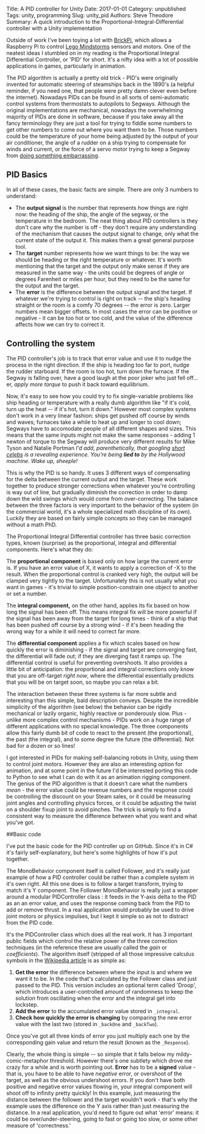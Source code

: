 Title: A PID controller for Unity
Date: 2017-01-01
Category: unpublished
Tags: unity, programming
Slug: unity_pid
Authors: Steve Theodore
Summary: A quick introduction to the Proportional-Integral-Differential controller with a Unity implementation

Outside of work I've been toying a lot with [BrickPi](http://www.dexterindustries.com/site/?product_cat=brickpi-lego-for-raspberry-pi), which allows a Raspberry Pi to control [Lego Mindstorms](http://www.lego.com/en-us/mindstorms/?domainredir=mindstorms.lego.com) sensors and motors.  One of the neatest ideas I stumbled on in my reading is the Proportional Integral Differential Controller, or 'PID' for short. It's a nifty idea with a lot of possible applications in games, particularly in animation.

The PID algorithm is actually a pretty old trick - PID's were originally invented for automatic steering of steamships back in the 1890's (a helpful reminder, if you need one, that people were pretty damn clever even before the internet). Nowadays PIDs can be found  in all sorts of semi-automatic control systems from thermostats to autopilots to Segways.  Although the original implementations are mechanical, nowadays the overwhelming majority of PIDs are done in software, because if you take away all the fancy terminology they are just a tool for trying to fiddle some numbers to get other numbers to come out where you want them to be. Those numbers could be the temperature of your home being adjusted by the output of your air conditioner, the angle of a rudder on a ship trying to compensate for winds and current, or the force of a servo motor trying to keep a Segway from [doing something embarrassing](https://www.youtube.com/watch?v=F8oKJbU5MCQ). 

## PID Basics

In all of these cases, the basic facts are simple. There are only 3 numbers to understand:

* The **output signal** is the number that represents how things are right now: the heading of the ship, the angle of the segway, or the temperature in the bedroom.  The neat thing about PID controllers is they don't care *why* the number is off - they don't require any understanding of the mechanism that causes the output signal to change, only what the current state of the output it. This makes them a great general purpose tool.
* The **target** number represents how we want things to be: the way we should be heading or the right temperature or whatever. It's worth mentioning that the target and the output only make sense if they are measured in the same way  - the units could be degrees of angle or degrees Farenheit or miles per hour, but they need to be the same for the output and the target.
* The **error** is the difference between the output signal and the target.  If whatever we're trying to control is right on track -- the ship's heading straight or the room is a comfy 70 degrees -- the error is zero. Larger numbers mean bigger offsets. In most cases the error can be positive or negative - it can be too hot or too cold, and the value of the difference affects how we can try to correct it.

## Controlling the system

The PID controller's job is to track that error value and use it to nudge the process in the right direction. If the ship is heading too far to port, nudge the rudder starboard. If the room is too hot, turn down the furnace. If the Segway is falling over, have a good laugh at the poor joker who just fell off... er, _apply more torque_ to push it back toward equilibrium.

Now, it's easy to see how you could try to fix single-variable problems like ship heading or temperature with a really dumb algorithm like "if it's cold, turn up the heat -- if it's hot, turn it down."  However most complex systems don't work in a very linear fashion: ships get pushed off course by winds and waves; furnaces take a while to heat up and longer to cool down; Segways have to accomodate people of all different shapes and sizes.  This means that the same inputs might not make the same responses - adding 1 newton of torque to the Segway will produce very different results for Mike Tyson and Natalie Portman _I'd add, parenthetically, that googling [short celebs](https://www.google.com/search?q=short%20celebs) is a revealing experience. You're being **lied to** by the Hollywood machine. Wake up, sheeple!_


This is why the PID is so handy. It uses 3 different ways of compensating for the delta between the current output and the target. These work together to produce stronger corrections when whatever you're controlling is way out of line, but gradually diminish the correction in order to damp down the wild swings which would come from over-correcting.  The balance between the three factors is very important to the behavior of the system (in the commercial world, it's a whole specialized math discipline of its own). Luckily they are based on fairly simple concepts so they can be managed without a math PhD.

The Proportional Integral Differential controller has three basic correction types, known (surprise) as the proportional, integral and differential components.  Here's what they do:

The **proportional component** is based only on how large the current error is. If you have an error value of X, it wants to apply a correction of -X to the result.  When the proportional control is cranked very high, the output will be clamped very tightly to the target. Unfortunately this is not usually what you want in games - it's trivial to simple position-constrain one object to another or set a number. 

The **integral component,** on the other hand, applies its fix based on how long the signal has been off. This means integral fix will be more powerful if the signal has been away from the target for long times - think of a ship that has been pushed off course by a strong wind - if it's been heading the wrong way for a while it will need to correct far more.

The **differential component** applies a fix which scales based on how quickly the error is diminishing - if the signal and target are converging fast, the differential will fade out; if they are diverging fast it ramps up. The differential control is useful for preventing overshoots. It also provides a little bit of anticipation: the proportional and integral corrections only know that you are off-target _right now_, where the differential essentially predicts that you will be on target soon, so maybe you can relax a bit.

The interaction between these three systems is far more subtle and interesting than this simple, bald description conveys. Despite the incredible simplicity of the algorithm (see below) the behavior can be rigidly mechanical or lazily organic, highly reactive or ponderously slow. Plus - unlike more complex control mechanisms - PIDs work on a huge range of different applications with no special knowledge.  The three components allow this fairly dumb bit of code to react to the present (the proportional), the past (the integral), and to some degree the future (the differential). Not bad for a dozen or so lines!

I got interested in PIDs for making self-balancing robots in Unity, using them to control joint motors. However they are also an interesting option for animation, and at some point in the future I'd be interested porting this code to Python to see what I can do with it as an animation rigging component. The genius of the PID algorithm is that it doesn't care what the numbers _mean_ - the error value could be revenue numbers and the response could be controlling the discount on your Steam sales, or it could be measuring joint angles and controlling physics forces, or it could be adjusting the twist on a shoulder fixup joint to avoid pinches. The trick is simply to find a consistent way to measure the difference between what you want and what you've got. 

##Basic code

I've put the basic code for the PID controller up on GitHub.  Since it's in C# it's fairly self-explanatory, but here's some highlights of how it's put together.

The MonoBehavior component itself is called Follower, and it's really just example of how a PID controller could be rather than a complete system in it's own right.  All this one does is to follow a target transform, trying to match it's Y component. The Follower MonoBehavior is really just a wrapper around a modular PIDController class : it feeds in the Y-axis delta to the PID as an an error value, and uses the response coming back from the PID to add or remove thrust. In a real application would probably be used to drive joint motors or physics impulses, but I kept it simple so as not to distract from the PID code. 

It's the PIDController class which does all the real work. It has 3 important public fields which control the relative power of the three correction techniques (in the reference these are usually called the _gain_ or _coefficients_). The algorithm itself (stripped of all those impressive calculus symbols in the [Wikipedia article](http://en.wikipedia.org/wiki/PID_controller) is as simple as:

1. **Get the error** the difference between where the input is and where we want it to be. In the code that's calculated by the Follower class and just passed to the PID. This version includes an optional term called 'Droop', which introduces a user-controlled amount of randomness to keep the solution from oscillating when the error and the integral get into lockstep.  
2. **Add the error** to the accumulated error value stored in `_integral`. 
3. **Check how quickly the error is changing** by comparing the new error value with the last two (stored in `_backOne` and `_backTwo`).

Once you've got all three kinds of error you just multiply each one by the corresponding gain value and return the result (known as the `_Response`). 

Clearly, the whole thing is simple -- so simple that it falls below my mildy-comic-metaphor threshold.  However there's one subtlety which drove me crazy for a while and is worth pointing out.  **Error** has to be a **signed** value - that is, you have to be able to have *negative* error, or overshoot of the target, as well as the obvious undershoot errors.  If you don't have both positive and negative error values flowing in, your integral component will shoot off to infinity pretty quickly!  In this example, just measuring the distance between the follower and the target wouldn't work - that's why the example uses the difference on the Y axis rather than just measuring the distance.  In a real application, you'd need to figure out what 'error' means: it could be over/under-steering, going to fast or going too slow, or some other measure of 'correctness.' 




